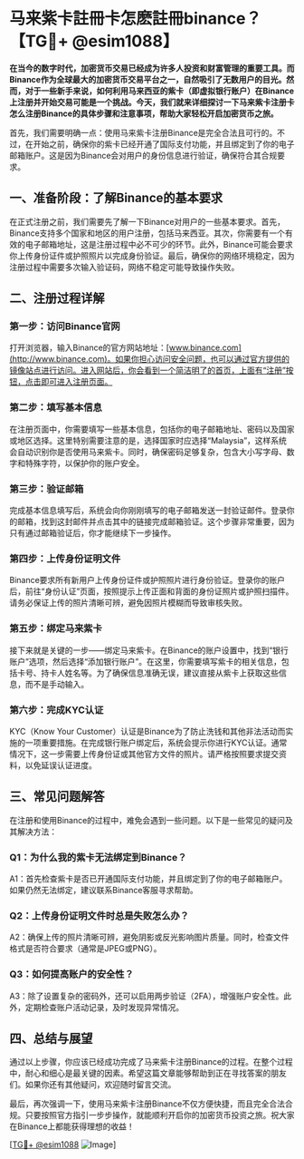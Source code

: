 # 马来紫卡註冊卡怎麽註冊binance？【TG💪+ @esim1088】

**在当今的数字时代，加密货币交易已经成为许多人投资和财富管理的重要工具。而Binance作为全球最大的加密货币交易平台之一，自然吸引了无数用户的目光。然而，对于一些新手来说，如何利用马来西亚的紫卡（即虚拟银行账户）在Binance上注册并开始交易可能是一个挑战。今天，我们就来详细探讨一下马来紫卡注册卡怎么注册Binance的具体步骤和注意事项，帮助大家轻松开启加密货币之旅。**

首先，我们需要明确一点：使用马来紫卡注册Binance是完全合法且可行的。不过，在开始之前，确保你的紫卡已经开通了国际支付功能，并且绑定到了你的电子邮箱账户。这是因为Binance会对用户的身份信息进行验证，确保符合其合规要求。

## 一、准备阶段：了解Binance的基本要求

在正式注册之前，我们需要先了解一下Binance对用户的一些基本要求。首先，Binance支持多个国家和地区的用户注册，包括马来西亚。其次，你需要有一个有效的电子邮箱地址，这是注册过程中必不可少的环节。此外，Binance可能会要求你上传身份证件或护照照片以完成身份验证。最后，确保你的网络环境稳定，因为注册过程中需要多次输入验证码，网络不稳定可能导致操作失败。

## 二、注册过程详解

### 第一步：访问Binance官网

打开浏览器，输入Binance的官方网站地址：[www.binance.com](http://www.binance.com)。如果你担心访问安全问题，也可以通过官方提供的镜像站点进行访问。进入网站后，你会看到一个简洁明了的首页，上面有“注册”按钮，点击即可进入注册页面。

### 第二步：填写基本信息

在注册页面中，你需要填写一些基本信息，包括你的电子邮箱地址、密码以及国家或地区选择。这里特别需要注意的是，选择国家时应选择“Malaysia”，这样系统会自动识别你是否使用马来紫卡。同时，确保密码足够复杂，包含大小写字母、数字和特殊字符，以保护你的账户安全。

### 第三步：验证邮箱

完成基本信息填写后，系统会向你刚刚填写的电子邮箱发送一封验证邮件。登录你的邮箱，找到这封邮件并点击其中的链接完成邮箱验证。这个步骤非常重要，因为只有通过邮箱验证后，你才能继续下一步操作。

### 第四步：上传身份证明文件

Binance要求所有新用户上传身份证件或护照照片进行身份验证。登录你的账户后，前往“身份认证”页面，按照提示上传正面和背面的身份证照片或护照扫描件。请务必保证上传的照片清晰可辨，避免因照片模糊而导致审核失败。

### 第五步：绑定马来紫卡

接下来就是关键的一步——绑定马来紫卡。在Binance的账户设置中，找到“银行账户”选项，然后选择“添加银行账户”。在这里，你需要填写紫卡的相关信息，包括卡号、持卡人姓名等。为了确保信息准确无误，建议直接从紫卡上获取这些信息，而不是手动输入。

### 第六步：完成KYC认证

KYC（Know Your Customer）认证是Binance为了防止洗钱和其他非法活动而实施的一项重要措施。在完成银行账户绑定后，系统会提示你进行KYC认证。通常情况下，这一步需要上传身份证或其他官方文件的照片。请严格按照要求提交资料，以免延误认证进度。

## 三、常见问题解答

在注册和使用Binance的过程中，难免会遇到一些问题。以下是一些常见的疑问及其解决方法：

### Q1：为什么我的紫卡无法绑定到Binance？

A1：首先检查紫卡是否已开通国际支付功能，并且绑定到了你的电子邮箱账户。如果仍然无法绑定，建议联系Binance客服寻求帮助。

### Q2：上传身份证明文件时总是失败怎么办？

A2：确保上传的照片清晰可辨，避免阴影或反光影响图片质量。同时，检查文件格式是否符合要求（通常是JPEG或PNG）。

### Q3：如何提高账户的安全性？

A3：除了设置复杂的密码外，还可以启用两步验证（2FA），增强账户安全性。此外，定期检查账户活动记录，及时发现异常情况。

## 四、总结与展望

通过以上步骤，你应该已经成功完成了马来紫卡注册Binance的过程。在整个过程中，耐心和细心是最关键的因素。希望这篇文章能够帮助到正在寻找答案的朋友们。如果你还有其他疑问，欢迎随时留言交流。

最后，再次强调一下，使用马来紫卡注册Binance不仅方便快捷，而且完全合法合规。只要按照官方指引一步步操作，就能顺利开启你的加密货币投资之旅。祝大家在Binance上都能获得理想的收益！

[[TG💪+ @esim1088](https://t.me/s/esim1088) ![Image](https://i.postimg.cc/4NQfJmqS/Snipaste-2025-05-13-00-14-12.png)]